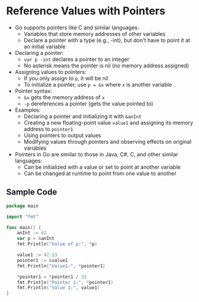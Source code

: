# Reference Values with Pointers

- Go supports pointers like C and similar languages:
  - Variables that store memory addresses of other variables
  - Declare a pointer with a type (e.g., -int), but don't have to point it at an initial variable
- Declaring a pointer:
  - `var p -int` declares a pointer to an integer
  - No asterisk means the pointer is nil (no memory address assigned)
- Assigning values to pointers:
  - If you only assign to `p`, it will be nil
  - To initialize a pointer, use `p = &x` where `x` is another variable
- Pointer syntax:
  - `&x` gets the memory address of `x`
  - `-p` dereferences a pointer (gets the value pointed to)
- Examples:
  - Declaring a pointer and initializing it with `&anInt`
  - Creating a new floating-point value `value1` and assigning its memory address to `pointer1`
  - Using pointers to output values
  - Modifying values through pointers and observing effects on original variables
- Pointers in Go are similar to those in Java, C#, C, and other similar languages:
  - Can be initialized with a value or set to point at another variable
  - Can be changed at runtime to point from one value to another

## Sample Code

```go
package main

import "fmt"

func main() {
	anInt := 42
	var p = &anInt
	fmt.Println("Value of p:", *p)

	value1 := 42.13
	pointer1 := &value1
	fmt.Println("Value1:", *pointer1)

	*pointer1 = *pointer1 / 31
	fmt.Println("Pointer 1:", *pointer1)
	fmt.Println("Value 1:", value1)
}
```